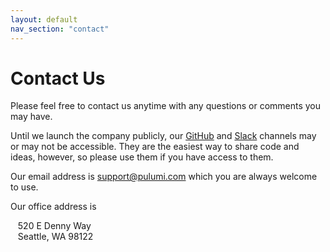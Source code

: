 ```yaml
---
layout: default
nav_section: "contact"
---
```


# Contact Us

Please feel free to contact us anytime with any questions or comments you may have.

Until we launch the company publicly, our [GitHub](https://github.com/pulumi) and [Slack](https://pulumi.slack.com)
channels may or may not be accessible.  They are the easiest way to share code and ideas, however, so please use them
if you have access to them.

Our email address is [support@pulumi.com](mailto:support@pulumi.com) which you are always welcome to use.

Our office address is

&nbsp;&nbsp;&nbsp;520 E Denny Way<br>
&nbsp;&nbsp;&nbsp;Seattle, WA 98122

